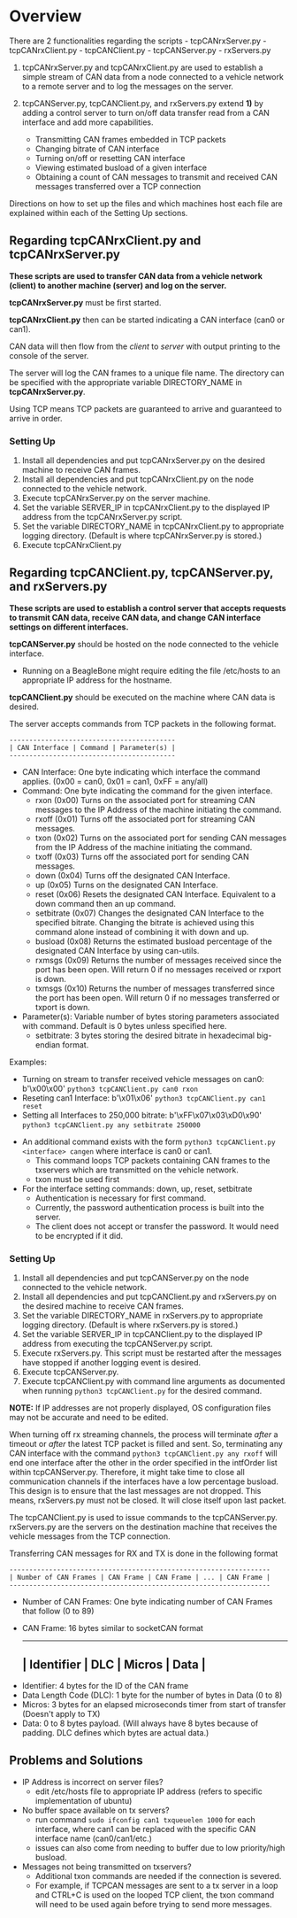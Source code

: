 # Overview

There are 2 functionalities regarding the scripts
    - tcpCANrxServer.py
    - tcpCANrxClient.py
    - tcpCANClient.py
    - tcpCANServer.py
    - rxServers.py
1) tcpCANrxServer.py and tcpCANrxClient.py are used to establish a simple stream of CAN data from a node connected to a vehicle network to a remote server and to log the messages on the server.

2) tcpCANServer.py, tcpCANClient.py, and rxServers.py extend **1)** by adding a control server to turn on/off data transfer read from a CAN interface and add more capabilities.
    - Transmitting CAN frames embedded in TCP packets
    - Changing bitrate of CAN interface
    - Turning on/off or resetting CAN interface
    - Viewing estimated busload of a given interface
    - Obtaining a count of CAN messages to transmit and received CAN messages transferred over a TCP connection

Directions on how to set up the files and which machines host each file are explained within each of the Setting Up sections.

## Regarding tcpCANrxClient.py and tcpCANrxServer.py

**These scripts are used to transfer CAN data from a vehicle network (client) to another machine (server) and log on the server.**

**tcpCANrxServer.py** must be first started.

**tcpCANrxClient.py** then can be started indicating a CAN interface (can0 or can1).

CAN data will then flow from the *client* to *server* with output printing to the console of the server.

The server will log the CAN frames to a unique file name. The directory can be specified with the appropriate variable DIRECTORY_NAME in **tcpCANrxServer.py**.

Using TCP means TCP packets are guaranteed to arrive and guaranteed to arrive in order.

### Setting Up

1. Install all dependencies and put tcpCANrxServer.py on the desired machine to receive CAN frames.
2. Install all dependencies and put tcpCANrxClient.py on the node connected to the vehicle network.
3. Execute tcpCANrxServer.py on the server machine.
4. Set the variable SERVER_IP in tcpCANrxClient.py to the displayed IP address from the tcpCANrxServer.py script.
5. Set the variable DIRECTORY_NAME in tcpCANrxClient.py to appropriate logging directory. (Default is where tcpCANrxServer.py is stored.)
6. Execute tcpCANrxClient.py

## Regarding tcpCANClient.py, tcpCANServer.py, and rxServers.py

**These scripts are used to establish a control server that accepts requests to transmit CAN data, receive CAN data, and change CAN interface settings on different interfaces.**

**tcpCANServer.py** should be hosted on the node connected to the vehicle interface.
- Running on a BeagleBone might require editing the file /etc/hosts to an appropriate IP address for the hostname.

**tcpCANClient.py** should be executed on the machine where CAN data is desired.

The server accepts commands from TCP packets in the following format.

    ------------------------------------------
    | CAN Interface | Command | Parameter(s) |
    ------------------------------------------

* CAN Interface: One byte indicating which interface the command applies. (0x00 = can0, 0x01 = can1, 0xFF = any/all)
* Command: One byte indicating the command for the given interface.
    - rxon  (0x00) Turns on the associated port for streaming CAN messages to the IP Address of the machine initiating the command.
    - rxoff (0x01) Turns off the associated port for streaming CAN messages.
    - txon (0x02) Turns on the associated port for sending CAN messages from the IP Address of the machine initiating the command.
    - txoff (0x03) Turns off the associated port for sending CAN messages.
    - down (0x04) Turns off the designated CAN Interface.
    - up (0x05) Turns on the designated CAN Interface.
    - reset (0x06) Resets the designated CAN Interface. Equivalent to a down command then an up command.
    - setbitrate (0x07) Changes the designated CAN Interface to the specified bitrate. Changing the bitrate is achieved using this command alone instead of combining it with down and up.
    - busload (0x08) Returns the estimated busload percentage of the designated CAN Interface by using can-utils.
    - rxmsgs (0x09) Returns the number of messages received since the port has been open. Will return 0 if no messages received or rxport is down.
    - txmsgs (0x10) Returns the number of messages transferred since the port has been open. Will return 0 if no messages transferred or txport is down.
* Parameter(s): Variable number of bytes storing parameters associated with command. Default is 0 bytes unless specified here.
    - setbitrate: 3 bytes storing the desired bitrate in hexadecimal big-endian format.

Examples:
- Turning on stream to transfer received vehicle messages on can0: b'\x00\x00' `python3 tcpCANClient.py can0 rxon`
- Reseting can1 Interface: b'\x01\x06' `python3 tcpCANClient.py can1 reset`
- Setting all Interfaces to 250,000 bitrate: b'\xFF\x07\x03\xD0\x90' `python3 tcpCANClient.py any setbitrate 250000`

* An additional command exists with the form `python3 tcpCANClient.py <interface> cangen` where interface is can0 or can1.
	- This command loops TCP packets containing CAN frames to the txservers which are transmitted on the vehicle network.
	- txon must be used first
* For the interface setting commands: down, up, reset, setbitrate
    - Authentication is necessary for first command.
    - Currently, the password authentication process is built into the server.
    - The client does not accept or transfer the password. It would need to be encrypted if it did.

### Setting Up

1. Install all dependencies and put tcpCANServer.py on the node connected to the vehicle network.
2. Install all dependencies and put tcpCANClient.py and rxServers.py on the desired machine to receive CAN frames.
3. Set the variable DIRECTORY_NAME in rxServers.py to appropriate logging directory. (Default is where rxServers.py is stored.)
4. Set the variable SERVER_IP in tcpCANClient.py to the displayed IP address from executing the tcpCANServer.py script.
5. Execute rxServers.py. This script must be restarted after the messages have stopped if another logging event is desired.
6. Execute tcpCANServer.py.
7. Execute tcpCANClient.py with command line arguments as documented when running `python3 tcpCANClient.py` for the desired command.

**NOTE:** If IP addresses are not properly displayed, OS configuration files may not be accurate and need to be edited.

When turning off rx streaming channels, the process will terminate *after* a timeout or *after* the latest TCP packet is filled and sent.
So, terminating any CAN interface with the command `python3 tcpCANClient.py any rxoff` will end one interface after the other in the order specified in the intfOrder list within tcpCANServer.py.
Therefore, it might take time to close all communication channels if the interfaces have a low percentage busload.
This design is to ensure that the last messages are not dropped. This means, rxServers.py must not be closed. It will close itself upon last packet.

The tcpCANClient.py is used to issue commands to the tcpCANServer.py. rxServers.py are the servers on the destination machine that receives the vehicle messages from the TCP connection.

Transferring CAN messages for RX and TX is done in the following format

    ------------------------------------------------------------------
    | Number of CAN Frames | CAN Frame | CAN Frame | ... | CAN Frame |
    ------------------------------------------------------------------

* Number of CAN Frames: One byte indicating number of CAN Frames that follow (0 to 89)
* CAN Frame: 16 bytes similar to socketCAN format
   
    ------------------------------------
    | Identifier | DLC | Micros | Data |
    ------------------------------------
- Identifier: 4 bytes for the ID of the CAN frame
- Data Length Code (DLC): 1 byte for the number of bytes in Data (0 to 8)
- Micros: 3 bytes for an elapsed microseconds timer from start of transfer (Doesn't apply to TX)
- Data: 0 to 8 bytes payload. (Will always have 8 bytes because of padding. DLC defines which bytes are actual data.)

## Problems and Solutions

* IP Address is incorrect on server files?
    - edit /etc/hosts file to appropriate IP address (refers to specific implementation of ubuntu)
* No buffer space available on tx servers?
    - run command `sudo ifconfig can1 txqueuelen 1000` for each interface, where can1 can be replaced with the specific CAN interface name (can0/can1/etc.)
    - issues can also come from needing to buffer due to low priority/high busload.
* Messages not being transmitted on txservers?
    - Additional txon commands are needed if the connection is severed.
    - For example, if TCPCAN messages are sent to a tx server in a loop and CTRL+C is used on the looped TCP client, the txon command will need to be used again before trying to send more messages.